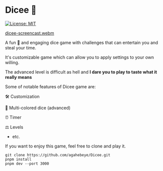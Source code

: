 # Dicee 🎲 

[![License: MIT](https://img.shields.io/badge/License-MIT-yellow.svg)](https://opensource.org/licenses/MIT)

[dicee-screencast.webm](https://user-images.githubusercontent.com/24321974/210255331-09a22613-8d62-4378-93e3-ef7c16e6bfbf.webm)

A fun 🤗 and engaging dice game with challenges that can entertain you and steal your time.

It's customizable game which can allow you to apply settings to your own willing. 

The advanced level is difficult as hell and __I dare you to play to taste what it really means__

Some of notable features of Dicee game are:

🛠️ Customization

🌈 Multi-colored dice (advanced) 

⏰ Timer

⚖️ Levels

- etc. 

If you want to enjoy this game, feel free to clone and play it.

```
git clone https://github.com/agahebeye/Dicee.git
pnpm install
pnpm dev --port 3000
```
